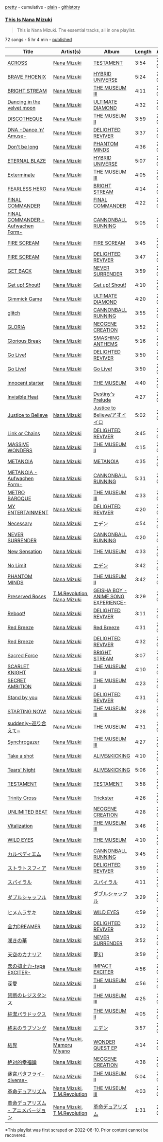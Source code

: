[pretty](/playlists/pretty/37i9dQZF1DZ06evO0urPQk.md) - cumulative - [plain](/playlists/plain/37i9dQZF1DZ06evO0urPQk) - [githistory](https://github.githistory.xyz/mackorone/spotify-playlist-archive/blob/main/playlists/plain/37i9dQZF1DZ06evO0urPQk)

### [This Is Nana Mizuki](https://open.spotify.com/playlist/37i9dQZF1DZ06evO0urPQk)

> This is Nana Mizuki\. The essential tracks, all in one playlist.

72 songs - 5 hr 4 min - [published](https://open.spotify.com/playlist/5e1wTIx40yM15wWg2ayaVN)

| Title | Artist(s) | Album | Length | Added | Removed |
|---|---|---|---|---|---|
| [ACROSS](https://open.spotify.com/track/3eiSAx0hftzyT1cEC3e9Ff) | [Nana Mizuki](https://open.spotify.com/artist/0W2x7650Lt2CEIIcLHXmsE) | [TESTAMENT](https://open.spotify.com/album/1eHKjExL0WvsYvrO9yHa4K) | 3:54 | 2022-06-11 | 2022-07-17 |
| [BRAVE PHOENIX](https://open.spotify.com/track/190ZA5j2gi1uoFmjEPHFOZ) | [Nana Mizuki](https://open.spotify.com/artist/0W2x7650Lt2CEIIcLHXmsE) | [HYBRID UNIVERSE](https://open.spotify.com/album/7kG9Xw25lb8zAgCOOqdHsk) | 5:24 | 2022-06-09 |  |
| [BRIGHT STREAM](https://open.spotify.com/track/5QfnHouzl7E6UaUhtDf99T) | [Nana Mizuki](https://open.spotify.com/artist/0W2x7650Lt2CEIIcLHXmsE) | [THE MUSEUM Ⅲ](https://open.spotify.com/album/4h4j5FEupRxpbGss2AabF2) | 4:11 | 2022-07-02 | 2022-07-28 |
| [Dancing in the velvet moon](https://open.spotify.com/track/28dDBhBG9O6MheKdPvbFp8) | [Nana Mizuki](https://open.spotify.com/artist/0W2x7650Lt2CEIIcLHXmsE) | [ULTIMATE DIAMOND](https://open.spotify.com/album/6YjWSq0UNQ7oqLAL7Af6dL) | 4:32 | 2022-06-11 | 2022-07-10 |
| [DISCOTHEQUE](https://open.spotify.com/track/4i9D1GN4xtGXiYRgx7mfl9) | [Nana Mizuki](https://open.spotify.com/artist/0W2x7650Lt2CEIIcLHXmsE) | [THE MUSEUM II](https://open.spotify.com/album/5fgkBCPsotW9RSTYSKnaUN) | 3:59 | 2022-06-09 |  |
| [DNA \-Dance 'n' Amuse\-](https://open.spotify.com/track/5N63S5oVtO9yECKuekiTGr) | [Nana Mizuki](https://open.spotify.com/artist/0W2x7650Lt2CEIIcLHXmsE) | [DELIGHTED REVIVER](https://open.spotify.com/album/3lRVQZ0Gbzk6OqXFIhOkNO) | 3:37 | 2022-07-09 | 2022-08-05 |
| [Don't be long](https://open.spotify.com/track/3uQ060lAf4KKnf0F2yp7OE) | [Nana Mizuki](https://open.spotify.com/artist/0W2x7650Lt2CEIIcLHXmsE) | [PHANTOM MINDS](https://open.spotify.com/album/0notlbwCGBJGTAW7jxdv4d) | 4:36 | 2022-06-09 |  |
| [ETERNAL BLAZE](https://open.spotify.com/track/6FghEVkOL58IWEkRFqfKks) | [Nana Mizuki](https://open.spotify.com/artist/0W2x7650Lt2CEIIcLHXmsE) | [HYBRID UNIVERSE](https://open.spotify.com/album/7kG9Xw25lb8zAgCOOqdHsk) | 5:07 | 2022-06-09 |  |
| [Exterminate](https://open.spotify.com/track/22b3p38QWCoHEZI3PQ5RnK) | [Nana Mizuki](https://open.spotify.com/artist/0W2x7650Lt2CEIIcLHXmsE) | [THE MUSEUM Ⅲ](https://open.spotify.com/album/4h4j5FEupRxpbGss2AabF2) | 4:05 | 2022-06-09 |  |
| [FEARLESS HERO](https://open.spotify.com/track/6aSOAkhrHgGv4hzDhnIm50) | [Nana Mizuki](https://open.spotify.com/artist/0W2x7650Lt2CEIIcLHXmsE) | [BRIGHT STREAM](https://open.spotify.com/album/0XDdDSPWk1o4qcUDkAETMb) | 4:14 | 2022-06-09 | 2022-07-24 |
| [FINAL COMMANDER](https://open.spotify.com/track/4BmDMzDL8rpgMcCTHQCJEr) | [Nana Mizuki](https://open.spotify.com/artist/0W2x7650Lt2CEIIcLHXmsE) | [FINAL COMMANDER](https://open.spotify.com/album/79ZMg93RW0DUIG6flJDOJ1) | 4:22 | 2022-06-13 | 2022-08-04 |
| [FINAL COMMANDER \-Aufwachen Form\-](https://open.spotify.com/track/2eWyeChIRLpqtVTxsCQtnJ) | [Nana Mizuki](https://open.spotify.com/artist/0W2x7650Lt2CEIIcLHXmsE) | [CANNONBALL RUNNING](https://open.spotify.com/album/02moJLic5EMfR2on6CHuJ8) | 5:05 | 2022-06-09 |  |
| [FIRE SCREAM](https://open.spotify.com/track/1q4RbhcSDoeyrR2uly6yQt) | [Nana Mizuki](https://open.spotify.com/artist/0W2x7650Lt2CEIIcLHXmsE) | [FIRE SCREAM](https://open.spotify.com/album/7t9tYlGR5fuMfUZPMvesRH) | 3:45 | 2022-06-09 | 2022-07-14 |
| [FIRE SCREAM](https://open.spotify.com/track/10NBFtkgSdqzh7Xdcouzek) | [Nana Mizuki](https://open.spotify.com/artist/0W2x7650Lt2CEIIcLHXmsE) | [DELIGHTED REVIVER](https://open.spotify.com/album/3lRVQZ0Gbzk6OqXFIhOkNO) | 3:47 | 2022-07-18 |  |
| [GET BACK](https://open.spotify.com/track/5g7FmSxZZX7psWFi1HtgB4) | [Nana Mizuki](https://open.spotify.com/artist/0W2x7650Lt2CEIIcLHXmsE) | [NEVER SURRENDER](https://open.spotify.com/album/211qg1BzWTHv6E211iWdzj) | 3:59 | 2022-06-09 |  |
| [Get up! Shout!](https://open.spotify.com/track/2FTt8Qkc04fcRZzwDEsNrh) | [Nana Mizuki](https://open.spotify.com/artist/0W2x7650Lt2CEIIcLHXmsE) | [Get up! Shout!](https://open.spotify.com/album/0iVDWHViURVVmw3cw5gVMF) | 4:10 | 2022-06-09 |  |
| [Gimmick Game](https://open.spotify.com/track/0SuigwpDRKB1WZnAoE3AsC) | [Nana Mizuki](https://open.spotify.com/artist/0W2x7650Lt2CEIIcLHXmsE) | [ULTIMATE DIAMOND](https://open.spotify.com/album/6YjWSq0UNQ7oqLAL7Af6dL) | 4:20 | 2022-06-12 | 2022-06-14 |
| [glitch](https://open.spotify.com/track/41Ynbqwr59G7IqKztzZkNP) | [Nana Mizuki](https://open.spotify.com/artist/0W2x7650Lt2CEIIcLHXmsE) | [CANNONBALL RUNNING](https://open.spotify.com/album/02moJLic5EMfR2on6CHuJ8) | 3:55 | 2022-06-09 |  |
| [GLORIA](https://open.spotify.com/track/2LZGtWalfH0jc2cYGv3PF2) | [Nana Mizuki](https://open.spotify.com/artist/0W2x7650Lt2CEIIcLHXmsE) | [NEOGENE CREATION](https://open.spotify.com/album/4YcSRnOhzrtrX5LDNIK8jR) | 3:52 | 2022-06-09 | 2022-08-04 |
| [Glorious Break](https://open.spotify.com/track/5xlXHQM8bPlQU9LCnYiPOY) | [Nana Mizuki](https://open.spotify.com/artist/0W2x7650Lt2CEIIcLHXmsE) | [SMASHING ANTHEMS](https://open.spotify.com/album/0ebMgBTomQnd3WNUpjnLlK) | 5:16 | 2022-06-09 |  |
| [Go Live!](https://open.spotify.com/track/6fPmnIyjD5Gq9G4IVJ8ThE) | [Nana Mizuki](https://open.spotify.com/artist/0W2x7650Lt2CEIIcLHXmsE) | [DELIGHTED REVIVER](https://open.spotify.com/album/3lRVQZ0Gbzk6OqXFIhOkNO) | 3:50 | 2022-07-21 |  |
| [Go Live!](https://open.spotify.com/track/7DtziIc0PbQqXEA2y0GpCR) | [Nana Mizuki](https://open.spotify.com/artist/0W2x7650Lt2CEIIcLHXmsE) | [Go Live!](https://open.spotify.com/album/2ptmwRdo4fRDPOW1JbNHDv) | 3:50 | 2022-07-02 | 2022-07-22 |
| [innocent starter](https://open.spotify.com/track/1HQC4xCEMH0VZUnj4xkVFu) | [Nana Mizuki](https://open.spotify.com/artist/0W2x7650Lt2CEIIcLHXmsE) | [THE MUSEUM](https://open.spotify.com/album/0JOdN0FpOm7Z224Svf5OaT) | 4:40 | 2022-06-09 |  |
| [Invisible Heat](https://open.spotify.com/track/6Q85RKm3uVg8pvwbxFTZzv) | [Nana Mizuki](https://open.spotify.com/artist/0W2x7650Lt2CEIIcLHXmsE) | [Destiny's Prelude](https://open.spotify.com/album/4On0OykKYCMhJK4fGOySNs) | 4:27 | 2022-06-09 |  |
| [Justice to Believe](https://open.spotify.com/track/2VXquJgTo2SfzCYLgz5cOj) | [Nana Mizuki](https://open.spotify.com/artist/0W2x7650Lt2CEIIcLHXmsE) | [Justice to Believe/アオイイロ](https://open.spotify.com/album/2gA0xxFZ1zlfcIS60xP5Av) | 5:02 | 2022-06-09 |  |
| [Link or Chains](https://open.spotify.com/track/100h1Dh7OLkPvvojCBvspd) | [Nana Mizuki](https://open.spotify.com/artist/0W2x7650Lt2CEIIcLHXmsE) | [DELIGHTED REVIVER](https://open.spotify.com/album/3lRVQZ0Gbzk6OqXFIhOkNO) | 3:45 | 2022-07-23 | 2022-08-03 |
| [MASSIVE WONDERS](https://open.spotify.com/track/193WAoYb9MkQtsm25oOiAd) | [Nana Mizuki](https://open.spotify.com/artist/0W2x7650Lt2CEIIcLHXmsE) | [THE MUSEUM II](https://open.spotify.com/album/5fgkBCPsotW9RSTYSKnaUN) | 4:15 | 2022-06-09 |  |
| [METANOIA](https://open.spotify.com/track/1pu0l2CLyOBzI9SRdqOqTV) | [Nana Mizuki](https://open.spotify.com/artist/0W2x7650Lt2CEIIcLHXmsE) | [METANOIA](https://open.spotify.com/album/2dTATpcLTVwwestFBVO8v7) | 4:35 | 2022-06-09 |  |
| [METANOIA \-Aufwachen Form\-](https://open.spotify.com/track/6mgJiB30wD66AGCWoAZU7Q) | [Nana Mizuki](https://open.spotify.com/artist/0W2x7650Lt2CEIIcLHXmsE) | [CANNONBALL RUNNING](https://open.spotify.com/album/02moJLic5EMfR2on6CHuJ8) | 5:31 | 2022-06-09 |  |
| [METRO BAROQUE](https://open.spotify.com/track/3DJWi9sgQLFdhhUkyt7KTN) | [Nana Mizuki](https://open.spotify.com/artist/0W2x7650Lt2CEIIcLHXmsE) | [THE MUSEUM Ⅲ](https://open.spotify.com/album/4h4j5FEupRxpbGss2AabF2) | 4:33 | 2022-06-12 |  |
| [MY ENTERTAINMENT](https://open.spotify.com/track/4McoK7F5MGfam7ENQVaJle) | [Nana Mizuki](https://open.spotify.com/artist/0W2x7650Lt2CEIIcLHXmsE) | [DELIGHTED REVIVER](https://open.spotify.com/album/3lRVQZ0Gbzk6OqXFIhOkNO) | 4:20 | 2022-07-10 |  |
| [Necessary](https://open.spotify.com/track/3xdxqxt1QjEyxOkAoBxGO4) | [Nana Mizuki](https://open.spotify.com/artist/0W2x7650Lt2CEIIcLHXmsE) | [エデン](https://open.spotify.com/album/6wJxfvqu3PHr5bAYKpSvoI) | 4:54 | 2022-06-09 |  |
| [NEVER SURRENDER](https://open.spotify.com/track/477Xr2Es25pQuBe95lrt4t) | [Nana Mizuki](https://open.spotify.com/artist/0W2x7650Lt2CEIIcLHXmsE) | [CANNONBALL RUNNING](https://open.spotify.com/album/02moJLic5EMfR2on6CHuJ8) | 4:20 | 2022-06-22 | 2022-07-10 |
| [New Sensation](https://open.spotify.com/track/1sRruePW6hql3PLQKilkGt) | [Nana Mizuki](https://open.spotify.com/artist/0W2x7650Lt2CEIIcLHXmsE) | [THE MUSEUM](https://open.spotify.com/album/0JOdN0FpOm7Z224Svf5OaT) | 4:33 | 2022-06-11 | 2022-06-30 |
| [No Limit](https://open.spotify.com/track/7scWTACvzsB1Q92nERgey4) | [Nana Mizuki](https://open.spotify.com/artist/0W2x7650Lt2CEIIcLHXmsE) | [エデン](https://open.spotify.com/album/6wJxfvqu3PHr5bAYKpSvoI) | 3:42 | 2022-06-09 |  |
| [PHANTOM MINDS](https://open.spotify.com/track/79gsfSEJXThxkYEKkEzfMS) | [Nana Mizuki](https://open.spotify.com/artist/0W2x7650Lt2CEIIcLHXmsE) | [THE MUSEUM II](https://open.spotify.com/album/5fgkBCPsotW9RSTYSKnaUN) | 3:42 | 2022-06-09 |  |
| [Preserved Roses](https://open.spotify.com/track/6Vq4Z7jiKzCrmxYzCe7QOM) | [T.M.Revolution](https://open.spotify.com/artist/3jdzcmtw5XOmOkSb2mRDtr), [Nana Mizuki](https://open.spotify.com/artist/0W2x7650Lt2CEIIcLHXmsE) | [GEISHA BOY \-ANIME SONG EXPERIENCE\-](https://open.spotify.com/album/69ly56BCOHEVC3Q3UAlJzf) | 3:29 | 2022-06-09 |  |
| [Reboot!](https://open.spotify.com/track/3RpRwAz6fZV5f9m6TMFulk) | [Nana Mizuki](https://open.spotify.com/artist/0W2x7650Lt2CEIIcLHXmsE) | [DELIGHTED REVIVER](https://open.spotify.com/album/3lRVQZ0Gbzk6OqXFIhOkNO) | 3:11 | 2022-07-16 | 2022-07-19 |
| [Red Breeze](https://open.spotify.com/track/45x5FCsI4VvKoGyQXDnhPk) | [Nana Mizuki](https://open.spotify.com/artist/0W2x7650Lt2CEIIcLHXmsE) | [Red Breeze](https://open.spotify.com/album/3aWStzvTschv3HBBPdMzv4) | 4:31 | 2022-06-09 | 2022-07-26 |
| [Red Breeze](https://open.spotify.com/track/0O8snDCXDEnK10SPvSvMS0) | [Nana Mizuki](https://open.spotify.com/artist/0W2x7650Lt2CEIIcLHXmsE) | [DELIGHTED REVIVER](https://open.spotify.com/album/3lRVQZ0Gbzk6OqXFIhOkNO) | 4:32 | 2022-07-26 | 2022-08-01 |
| [Sacred Force](https://open.spotify.com/track/2PoIB3gqN5EREhzyp2AYQm) | [Nana Mizuki](https://open.spotify.com/artist/0W2x7650Lt2CEIIcLHXmsE) | [BRIGHT STREAM](https://open.spotify.com/album/0XDdDSPWk1o4qcUDkAETMb) | 3:07 | 2022-06-09 |  |
| [SCARLET KNIGHT](https://open.spotify.com/track/7goJieTP7XVVLMLdb5OFHd) | [Nana Mizuki](https://open.spotify.com/artist/0W2x7650Lt2CEIIcLHXmsE) | [THE MUSEUM II](https://open.spotify.com/album/5fgkBCPsotW9RSTYSKnaUN) | 4:10 | 2022-07-04 | 2022-07-07 |
| [SECRET AMBITION](https://open.spotify.com/track/5AB3codJ16dli3H2HmJyki) | [Nana Mizuki](https://open.spotify.com/artist/0W2x7650Lt2CEIIcLHXmsE) | [THE MUSEUM II](https://open.spotify.com/album/5fgkBCPsotW9RSTYSKnaUN) | 4:23 | 2022-06-09 |  |
| [Stand by you](https://open.spotify.com/track/4LXraG9aZEKp0eeIFxs1zU) | [Nana Mizuki](https://open.spotify.com/artist/0W2x7650Lt2CEIIcLHXmsE) | [DELIGHTED REVIVER](https://open.spotify.com/album/3lRVQZ0Gbzk6OqXFIhOkNO) | 4:31 | 2022-07-09 |  |
| [STARTING NOW!](https://open.spotify.com/track/3hAyDY3024JUVmiIaBpcz0) | [Nana Mizuki](https://open.spotify.com/artist/0W2x7650Lt2CEIIcLHXmsE) | [THE MUSEUM Ⅲ](https://open.spotify.com/album/4h4j5FEupRxpbGss2AabF2) | 3:28 | 2022-06-09 | 2022-07-30 |
| [suddenly\~巡り合えて\~](https://open.spotify.com/track/3Vmcy6TdOR1zYQeNDFzTcV) | [Nana Mizuki](https://open.spotify.com/artist/0W2x7650Lt2CEIIcLHXmsE) | [THE MUSEUM](https://open.spotify.com/album/0JOdN0FpOm7Z224Svf5OaT) | 4:31 | 2022-06-09 |  |
| [Synchrogazer](https://open.spotify.com/track/69QNXJNXFddfmzcz0mDB6m) | [Nana Mizuki](https://open.spotify.com/artist/0W2x7650Lt2CEIIcLHXmsE) | [THE MUSEUM Ⅲ](https://open.spotify.com/album/4h4j5FEupRxpbGss2AabF2) | 4:27 | 2022-06-09 |  |
| [Take a shot](https://open.spotify.com/track/79wJSBmb8e3wRR8j9znvk0) | [Nana Mizuki](https://open.spotify.com/artist/0W2x7650Lt2CEIIcLHXmsE) | [ALIVE&KICKING](https://open.spotify.com/album/1huJVCFa253gaYPx6P2f3i) | 4:10 | 2022-06-09 |  |
| [Tears' Night](https://open.spotify.com/track/4nThEOVRP7V6B2Mmok9K6x) | [Nana Mizuki](https://open.spotify.com/artist/0W2x7650Lt2CEIIcLHXmsE) | [ALIVE&KICKING](https://open.spotify.com/album/1huJVCFa253gaYPx6P2f3i) | 5:06 | 2022-06-09 | 2022-07-11 |
| [TESTAMENT](https://open.spotify.com/track/2QSZ2xvqALjTBqZfKxsMeI) | [Nana Mizuki](https://open.spotify.com/artist/0W2x7650Lt2CEIIcLHXmsE) | [TESTAMENT](https://open.spotify.com/album/1eHKjExL0WvsYvrO9yHa4K) | 3:58 | 2022-06-09 |  |
| [Trinity Cross](https://open.spotify.com/track/1fDNrXuIKfZ2PhIKcbbwa3) | [Nana Mizuki](https://open.spotify.com/artist/0W2x7650Lt2CEIIcLHXmsE) | [Trickster](https://open.spotify.com/album/7euTCgG5nFnrb0JKsNnvvq) | 4:26 | 2022-06-11 | 2022-08-05 |
| [UNLIMITED BEAT](https://open.spotify.com/track/4QxfaPNmAjZxY2yP6rKyvF) | [Nana Mizuki](https://open.spotify.com/artist/0W2x7650Lt2CEIIcLHXmsE) | [NEOGENE CREATION](https://open.spotify.com/album/4YcSRnOhzrtrX5LDNIK8jR) | 4:28 | 2022-06-09 |  |
| [Vitalization](https://open.spotify.com/track/44HokGU8V1GTc0vdOIXrmL) | [Nana Mizuki](https://open.spotify.com/artist/0W2x7650Lt2CEIIcLHXmsE) | [THE MUSEUM Ⅲ](https://open.spotify.com/album/4h4j5FEupRxpbGss2AabF2) | 3:46 | 2022-06-09 |  |
| [WILD EYES](https://open.spotify.com/track/0LD8q25QxAjLGL0xqie6XH) | [Nana Mizuki](https://open.spotify.com/artist/0W2x7650Lt2CEIIcLHXmsE) | [THE MUSEUM](https://open.spotify.com/album/0JOdN0FpOm7Z224Svf5OaT) | 4:10 | 2022-06-09 |  |
| [カルペディエム](https://open.spotify.com/track/7LOC87d5QPMWfC0Kj2anPk) | [Nana Mizuki](https://open.spotify.com/artist/0W2x7650Lt2CEIIcLHXmsE) | [CANNONBALL RUNNING](https://open.spotify.com/album/02moJLic5EMfR2on6CHuJ8) | 3:45 | 2022-06-09 |  |
| [ストラトスフィア](https://open.spotify.com/track/5Xb7Xp3EyRr0RuRau3fFO3) | [Nana Mizuki](https://open.spotify.com/artist/0W2x7650Lt2CEIIcLHXmsE) | [DELIGHTED REVIVER](https://open.spotify.com/album/3lRVQZ0Gbzk6OqXFIhOkNO) | 3:59 | 2022-07-09 |  |
| [スパイラル](https://open.spotify.com/track/2inMCpVHIQMTVwYLHz15A0) | [Nana Mizuki](https://open.spotify.com/artist/0W2x7650Lt2CEIIcLHXmsE) | [スパイラル](https://open.spotify.com/album/43OuIdE4NxDhbo7mDTesEY) | 4:11 | 2022-06-09 |  |
| [ダブルシャッフル](https://open.spotify.com/track/2fP2NoqPvzIVyAgSa1gIqJ) | [Nana Mizuki](https://open.spotify.com/artist/0W2x7650Lt2CEIIcLHXmsE) | [ダブルシャッフル](https://open.spotify.com/album/7gdHEhTNPcGxSHrFJXjt7v) | 3:29 | 2022-06-09 |  |
| [ヒメムラサキ](https://open.spotify.com/track/5vWrf8YWJ0lsRqr6hH67yV) | [Nana Mizuki](https://open.spotify.com/artist/0W2x7650Lt2CEIIcLHXmsE) | [WILD EYES](https://open.spotify.com/album/7G8FGpeEVgitvFOuSD9Gkv) | 4:59 | 2022-06-09 |  |
| [全力DREAMER](https://open.spotify.com/track/1aIdOv8ouABjERE1nIrjKB) | [Nana Mizuki](https://open.spotify.com/artist/0W2x7650Lt2CEIIcLHXmsE) | [DELIGHTED REVIVER](https://open.spotify.com/album/3lRVQZ0Gbzk6OqXFIhOkNO) | 3:32 | 2022-07-09 | 2022-07-11 |
| [嘆きの華](https://open.spotify.com/track/0sykGYWNmdFkBXJurdnWKo) | [Nana Mizuki](https://open.spotify.com/artist/0W2x7650Lt2CEIIcLHXmsE) | [NEVER SURRENDER](https://open.spotify.com/album/211qg1BzWTHv6E211iWdzj) | 3:52 | 2022-06-09 |  |
| [天空のカナリア](https://open.spotify.com/track/5NDMUVjHWNo6hjNXLUB7UF) | [Nana Mizuki](https://open.spotify.com/artist/0W2x7650Lt2CEIIcLHXmsE) | [夢幻](https://open.spotify.com/album/1tWqgL6k6A06lcZSc7QoAF) | 3:59 | 2022-06-09 |  |
| [恋の抑止力\-type EXCITER\-](https://open.spotify.com/track/4THfcBq4kEdHsTOEqcbrmW) | [Nana Mizuki](https://open.spotify.com/artist/0W2x7650Lt2CEIIcLHXmsE) | [IMPACT EXCITER](https://open.spotify.com/album/7eRju7cXN0JfW34mqwVeUA) | 4:56 | 2022-06-09 |  |
| [深愛](https://open.spotify.com/track/0gsI8ofrtQ7EWU2LTHlhmd) | [Nana Mizuki](https://open.spotify.com/artist/0W2x7650Lt2CEIIcLHXmsE) | [THE MUSEUM II](https://open.spotify.com/album/5fgkBCPsotW9RSTYSKnaUN) | 4:56 | 2022-06-09 |  |
| [禁断のレジスタンス](https://open.spotify.com/track/1Ri399EucsujfZgNZ6jyfe) | [Nana Mizuki](https://open.spotify.com/artist/0W2x7650Lt2CEIIcLHXmsE) | [THE MUSEUM Ⅲ](https://open.spotify.com/album/4h4j5FEupRxpbGss2AabF2) | 4:25 | 2022-06-09 |  |
| [純潔パラドックス](https://open.spotify.com/track/5p3ZTYHlKPHD265ZUnks8S) | [Nana Mizuki](https://open.spotify.com/artist/0W2x7650Lt2CEIIcLHXmsE) | [THE MUSEUM II](https://open.spotify.com/album/5fgkBCPsotW9RSTYSKnaUN) | 4:05 | 2022-06-09 |  |
| [終末のラブソング](https://open.spotify.com/track/6qFbz5JKXWvf48QuyfXRPt) | [Nana Mizuki](https://open.spotify.com/artist/0W2x7650Lt2CEIIcLHXmsE) | [エデン](https://open.spotify.com/album/6wJxfvqu3PHr5bAYKpSvoI) | 3:57 | 2022-06-09 |  |
| [結界](https://open.spotify.com/track/5i4Z1BDoVoL8D8sczmwhmu) | [Nana Mizuki](https://open.spotify.com/artist/0W2x7650Lt2CEIIcLHXmsE), [Mamoru Miyano](https://open.spotify.com/artist/1iR65pQAV4ssTTf9JRNr9X) | [WONDER QUEST EP](https://open.spotify.com/album/2zIv4qhpYHrk0zVGSAO2F3) | 4:14 | 2022-06-09 |  |
| [絶対的幸福論](https://open.spotify.com/track/7xUn19Rgau7DnWwi1fSrie) | [Nana Mizuki](https://open.spotify.com/artist/0W2x7650Lt2CEIIcLHXmsE) | [NEOGENE CREATION](https://open.spotify.com/album/4YcSRnOhzrtrX5LDNIK8jR) | 4:38 | 2022-06-09 |  |
| [迷宮バタフライ\-diverse\-](https://open.spotify.com/track/1LYKl6K1sZ1u2f4uNZcxKz) | [Nana Mizuki](https://open.spotify.com/artist/0W2x7650Lt2CEIIcLHXmsE) | [THE MUSEUM II](https://open.spotify.com/album/5fgkBCPsotW9RSTYSKnaUN) | 5:04 | 2022-06-11 | 2022-07-28 |
| [革命デュアリズム](https://open.spotify.com/track/4DLJ9irMfkzSdr7EfjhxHx) | [Nana Mizuki](https://open.spotify.com/artist/0W2x7650Lt2CEIIcLHXmsE), [T.M.Revolution](https://open.spotify.com/artist/3jdzcmtw5XOmOkSb2mRDtr) | [THE MUSEUM Ⅲ](https://open.spotify.com/album/4h4j5FEupRxpbGss2AabF2) | 4:03 | 2022-06-09 |  |
| [革命デュアリズム \- アニメバージョン](https://open.spotify.com/track/2ViUOdaqvpNEKFiXiYj6Qg) | [Nana Mizuki](https://open.spotify.com/artist/0W2x7650Lt2CEIIcLHXmsE), [T.M.Revolution](https://open.spotify.com/artist/3jdzcmtw5XOmOkSb2mRDtr) | [革命デュアリズム](https://open.spotify.com/album/2PC0pafvHcNe9j66iGfwQv) | 1:31 | 2022-06-09 |  |

\*This playlist was first scraped on 2022-06-10. Prior content cannot be recovered.
